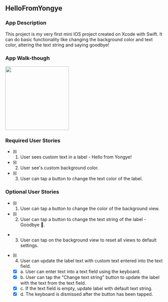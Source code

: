 ## HelloFromYongye

### App Description
This project is my very first mini IOS project created on Xcode with Swift. It can do basic functionality like changing the background color and text color, altering the text string and saying goodbye!

### App Walk-though
<img src="https://imgur.com/a/RAr1nsY.gif" width=200><br>


### Required User Stories
- [x] 1. User sees custom text in a label - Hello from Yongye!
- [x] 2. User see's custom background color.
- [x] 3. User can tap a button to change the text color of the label.

### Optional User Stories
- [x] 1. User can tap a button to change the color of the background view.
- [x] 2. User can tap a button to change the text string of the label - Goodbye 👋.
-  3. User can tap on the background view to reset all views to default settings.
- [x] 4. User can update the label text with custom text entered into the text field.
   - [x] a. User can enter text into a text field using the keyboard.
   - [x] b. User can tap the "Change text string" button to update the label with the text from the text field.
   - [x] c. If the text field is empty, update label with default text string.
   - [x] d. The keyboard is dismissed after the button has been tapped.
